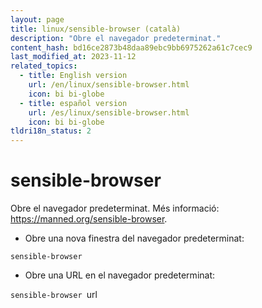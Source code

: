 ```yaml
---
layout: page
title: linux/sensible-browser (català)
description: "Obre el navegador predeterminat."
content_hash: bd16ce2873b48daa89ebc9bb6975262a61c7cec9
last_modified_at: 2023-11-12
related_topics:
  - title: English version
    url: /en/linux/sensible-browser.html
    icon: bi bi-globe
  - title: español version
    url: /es/linux/sensible-browser.html
    icon: bi bi-globe
tldri18n_status: 2
---
```

# sensible-browser

Obre el navegador predeterminat.
Més informació: <https://manned.org/sensible-browser>.

- Obre una nova finestra del navegador predeterminat:

`sensible-browser`

- Obre una URL en el navegador predeterminat:

`sensible-browser `<span class="tldr-var badge badge-pill bg-dark-lm bg-white-dm text-white-lm text-dark-dm font-weight-bold">url</span>

